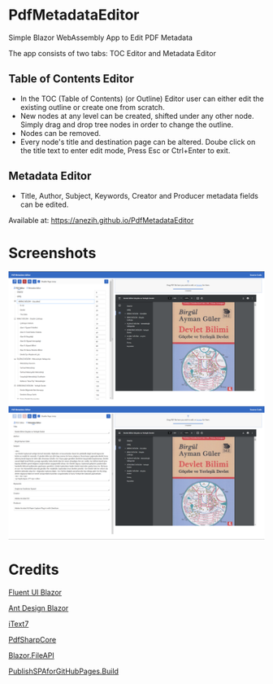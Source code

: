 # PdfMetadataEditor

Simple Blazor WebAssembly App to Edit PDF Metadata

The app consists of two tabs: TOC Editor and Metadata Editor

## Table of Contents Editor

- In the TOC (Table of Contents) (or Outline) Editor user can either edit the existing outline or create one from scratch.
- New nodes at any level can be created, shifted under any other node. Simply drag and drop tree nodes in order to change the outline.
- Nodes can be removed.
- Every node's title and destination page can be altered. Doube click on the title text to enter edit mode, Press Esc or Ctrl+Enter to exit.

## Metadata Editor

- Title, Author, Subject, Keywords, Creator and Producer metadata fields can be edited.

Available at: https://anezih.github.io/PdfMetadataEditor

# Screenshots

![Outline Editor](res/toc-editor.png)
![Metadata Editor](res/metadata-editor.png)

# Credits

[Fluent UI Blazor](https://www.fluentui-blazor.net/)

[Ant Design Blazor](https://antblazor.com/en-US/)

[iText7](https://github.com/itext/itext-dotnet)

[PdfSharpCore](https://github.com/ststeiger/PdfSharpCore)

[Blazor.FileAPI](https://github.com/KristofferStrube/Blazor.FileAPI)

[PublishSPAforGitHubPages.Build](https://github.com/jsakamoto/PublishSPAforGitHubPages.Build)